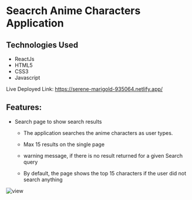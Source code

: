 #  Seacrch Anime Characters Application

## Technologies Used 
- ReactJs 
- HTML5
- CSS3
- Javascript

Live Deployed Link: https://serene-marigold-935064.netlify.app/

## Features:

- Search page to show search results
   - The application searches the anime characters as user types.
   - Max 15 results on the single page
   - warning message, if there is no result returned for a given
     Search query

   - By default, the page shows the top 15 characters if the user did not
     search anything
     
![view](file:///home/dell/Pictures/Screenshots/animeImage.png)



